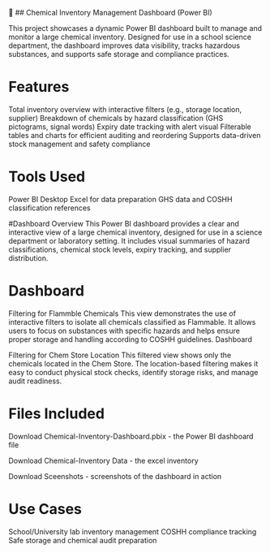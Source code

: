 🧪 ## Chemical Inventory Management Dashboard (Power BI)

This project showcases a dynamic Power BI dashboard built to manage and monitor a large chemical inventory. Designed for use in a school science department, the dashboard improves data visibility, tracks hazardous substances, and supports safe storage and compliance practices.

# Features
Total inventory overview with interactive filters (e.g., storage location, supplier)
Breakdown of chemicals by hazard classification (GHS pictograms, signal words)
Expiry date tracking with alert visual
Filterable tables and charts for efficient auditing and reordering
Supports data-driven stock management and safety compliance

# Tools Used
Power BI Desktop
Excel for data preparation
GHS data and COSHH classification references

#Dashboard Overview
This Power BI dashboard provides a clear and interactive view of a large chemical inventory, designed for use in a science department or laboratory setting. It includes visual summaries of hazard classifications, chemical stock levels, expiry tracking, and supplier distribution.

# Dashboard

Filtering for Flammble Chemicals
This view demonstrates the use of interactive filters to isolate all chemicals classified as Flammable. It allows users to focus on substances with specific hazards and helps ensure proper storage and handling according to COSHH guidelines. Dashboard

Filtering for Chem Store Location
This filtered view shows only the chemicals located in the Chem Store. The location-based filtering makes it easy to conduct physical stock checks, identify storage risks, and manage audit readiness.


# Files Included

Download Chemical-Inventory-Dashboard.pbix - the Power BI dashboard file

Download Chemical-Inventory Data - the excel inventory

Download Sceenshots - screenshots of the dashboard in action

# Use Cases
School/University lab inventory management
COSHH compliance tracking
Safe storage and chemical audit preparation



